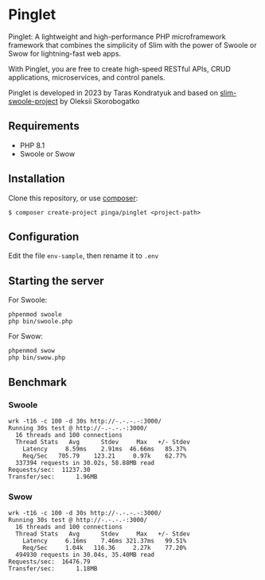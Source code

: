 # Pinglet
Pinglet: A lightweight and high-performance PHP microframework framework that combines the simplicity of Slim with the power of Swoole or Swow for lightning-fast web apps.

With Pinglet, you are free to create high-speed RESTful APIs, CRUD applications, microservices, and control panels.

Pinglet is developed in 2023 by Taras Kondratyuk and based on [slim-swoole-project](https://github.com/skoro/slim-swoole-project) by Oleksii Skorobogatko

## Requirements

* PHP 8.1
* Swoole or Swow

## Installation

Clone this repository, or use [composer](https://getcomposer.org/):
```
$ composer create-project pinga/pinglet <project-path>
```

## Configuration

Edit the file ```env-sample```, then rename it to ```.env```

## Starting the server

For Swoole:
```
phpenmod swoole
php bin/swoole.php
```

For Swow:
```
phpenmod swow
php bin/swow.php
```

## Benchmark

### Swoole

```
wrk -t16 -c 100 -d 30s http://-.-.-.-:3000/
Running 30s test @ http://-.-.-.-:3000/
  16 threads and 100 connections
  Thread Stats   Avg      Stdev     Max   +/- Stdev
    Latency     8.59ms    2.91ms  46.66ms   85.37%
    Req/Sec   705.79    123.21     0.97k    62.77%
  337394 requests in 30.02s, 58.88MB read
Requests/sec:  11237.30
Transfer/sec:      1.96MB
```

### Swow

```
wrk -t16 -c 100 -d 30s http://-.-.-.-:3000/
Running 30s test @ http://-.-.-.-:3000/
  16 threads and 100 connections
  Thread Stats   Avg      Stdev     Max   +/- Stdev
    Latency     6.16ms    7.46ms 321.37ms   99.51%
    Req/Sec     1.04k   116.36     2.27k    77.20%
  494930 requests in 30.04s, 35.40MB read
Requests/sec:  16476.79
Transfer/sec:      1.18MB
```
